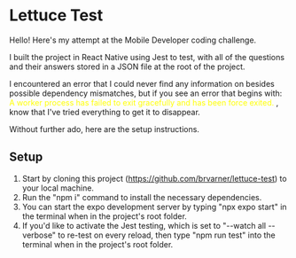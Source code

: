 # Lettuce Test

Hello! Here's my attempt at the Mobile Developer coding challenge.

I built the project in React Native using Jest to test, with all of the questions and their
answers stored in a JSON file at the root of the project.

I encountered an error that I could never find any information on besides possible dependency mismatches, but if you see an error that begins with: <span style="color:yellow">A worker process has failed to exit gracefully and has been force exited.</span> , know that I've tried everything to get it to disappear.

Without further ado, here are the setup instructions.

## Setup

1. Start by cloning this project (https://github.com/brvarner/lettuce-test) to your local machine.
2. Run the "npm i" command to install the necessary dependencies.
3. You can start the expo development server by typing "npx expo start" in the terminal when in the project's root folder.
4. If you'd like to activate the Jest testing, which is set to "--watch all --verbose" to re-test on every reload, then type "npm run test" into the terminal when in the project's root folder.
